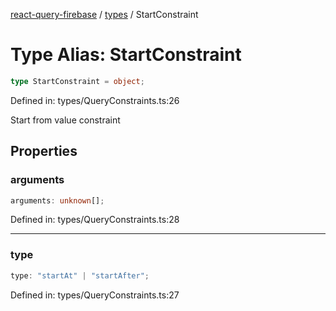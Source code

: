 [react-query-firebase](../../modules.md) / [types](../index.md) / StartConstraint

# Type Alias: StartConstraint

```ts
type StartConstraint = object;
```

Defined in: types/QueryConstraints.ts:26

Start from value constraint

## Properties

### arguments

```ts
arguments: unknown[];
```

Defined in: types/QueryConstraints.ts:28

***

### type

```ts
type: "startAt" | "startAfter";
```

Defined in: types/QueryConstraints.ts:27
